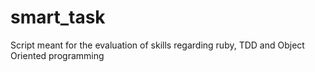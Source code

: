 # smart_task
Script meant for the evaluation of skills regarding ruby, TDD and Object Oriented programming
